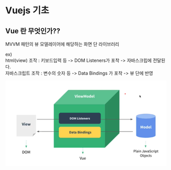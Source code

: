 # Vuejs 기초

## Vue 란 무엇인가??
MVVM 패턴의 뷰 모델레이어에 해당하는 화면 단 라이브러리<br/>

ex)<br/>
html(view) 조작 : 키보드입력 등  -> DOM Listeners가 포착  -> 자바스크립에 전달된다. <br/>
자바스크립트 조작 : 변수의 숫자 등 -> Data Bindings 가 포착 -> 뷰 단에 반영


<img src="img/vue란 무엇인가.png">





